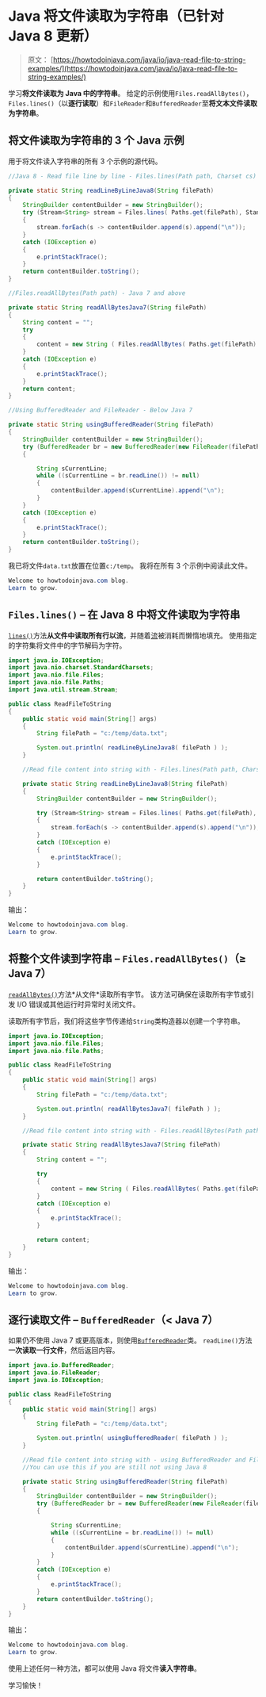 # Java 将文件读取为字符串（已针对 Java 8 更新）

> 原文： [https://howtodoinjava.com/java/io/java-read-file-to-string-examples/](https://howtodoinjava.com/java/io/java-read-file-to-string-examples/)

学习**将文件读取为 Java 中的字符串**。 给定的示例使用`Files.readAllBytes()`，`Files.lines()`（以**逐行读取**）和`FileReader`和`BufferedReader`至**将文本文件读取为字符串**。

## 将文件读取为字符串的 3 个 Java 示例

用于将文件读入字符串的所有 3 个示例的源代码。

```java
//Java 8 - Read file line by line - Files.lines(Path path, Charset cs)

private static String readLineByLineJava8(String filePath) 
{
	StringBuilder contentBuilder = new StringBuilder();
	try (Stream<String> stream = Files.lines( Paths.get(filePath), StandardCharsets.UTF_8)) 
	{
		stream.forEach(s -> contentBuilder.append(s).append("\n"));
	}
	catch (IOException e) 
	{
		e.printStackTrace();
	}
	return contentBuilder.toString();
}

//Files.readAllBytes(Path path) - Java 7 and above

private static String readAllBytesJava7(String filePath) 
{
	String content = "";
	try 
	{
		content = new String ( Files.readAllBytes( Paths.get(filePath) ) );
	} 
	catch (IOException e) 
	{
		e.printStackTrace();
	}
	return content;
}

//Using BufferedReader and FileReader - Below Java 7

private static String usingBufferedReader(String filePath) 
{
	StringBuilder contentBuilder = new StringBuilder();
	try (BufferedReader br = new BufferedReader(new FileReader(filePath))) 
	{

		String sCurrentLine;
		while ((sCurrentLine = br.readLine()) != null) 
		{
			contentBuilder.append(sCurrentLine).append("\n");
		}
	} 
	catch (IOException e) 
	{
		e.printStackTrace();
	}
	return contentBuilder.toString();
}

```

我已将文件`data.txt`放置在位置`c:/temp`。 我将在所有 3 个示例中阅读此文件。

```java
Welcome to howtodoinjava.com blog. 
Learn to grow.

```

## `Files.lines()` – 在 Java 8 中将文件读取为字符串

[`lines()`](https://docs.oracle.com/javase/8/docs/api/java/nio/file/Files.html#lines-java.nio.file.Path-java.nio.charset.Charset-)方法**从文件中读取所有行以流**，并随着[流](//howtodoinjava.com/java8/java-8-tutorial-streams-by-examples/)被消耗而懒惰地填充。 使用指定的字符集将文件中的字节解码为字符。

```java
import java.io.IOException;
import java.nio.charset.StandardCharsets;
import java.nio.file.Files;
import java.nio.file.Paths;
import java.util.stream.Stream;

public class ReadFileToString 
{
	public static void main(String[] args) 
	{
		String filePath = "c:/temp/data.txt";

		System.out.println( readLineByLineJava8( filePath ) );
	}

	//Read file content into string with - Files.lines(Path path, Charset cs)

	private static String readLineByLineJava8(String filePath) 
	{
		StringBuilder contentBuilder = new StringBuilder();

		try (Stream<String> stream = Files.lines( Paths.get(filePath), StandardCharsets.UTF_8)) 
		{
			stream.forEach(s -> contentBuilder.append(s).append("\n"));
		}
		catch (IOException e) 
		{
			e.printStackTrace();
		}

		return contentBuilder.toString();
	}
}

```

输出：

```java
Welcome to howtodoinjava.com blog. 
Learn to grow.
```

## 将整个文件读到字符串 – `Files.readAllBytes()`（≥ Java 7）

[`readAllBytes()`](https://docs.oracle.com/javase/7/docs/api/java/nio/file/Files.html#readAllBytes(java.nio.file.Path))方法*从文件*读取所有字节。 该方法可确保在读取所有字节或引发 I/O 错误或其他运行时异常时关闭文件。

读取所有字节后，我们将这些字节传递给`String`类构造器以创建一个字符串。

```java
import java.io.IOException;
import java.nio.file.Files;
import java.nio.file.Paths;

public class ReadFileToString 
{
	public static void main(String[] args) 
	{
		String filePath = "c:/temp/data.txt";

		System.out.println( readAllBytesJava7( filePath ) );
	}

	//Read file content into string with - Files.readAllBytes(Path path)

	private static String readAllBytesJava7(String filePath) 
	{
		String content = "";

		try 
		{
			content = new String ( Files.readAllBytes( Paths.get(filePath) ) );
		} 
		catch (IOException e) 
		{
			e.printStackTrace();
		}

		return content;
	}
}

```

输出：

```java
Welcome to howtodoinjava.com blog. 
Learn to grow.
```

## 逐行读取文件 – `BufferedReader`（< Java 7）

如果仍不使用 Java 7 或更高版本，则使用[`BufferedReader`](https://docs.oracle.com/javase/7/docs/api/java/io/BufferedReader.html)类。 `readLine()`方法**一次读取一行文件**，然后返回内容。

```java
import java.io.BufferedReader;
import java.io.FileReader;
import java.io.IOException;

public class ReadFileToString 
{
	public static void main(String[] args) 
	{
		String filePath = "c:/temp/data.txt";

		System.out.println( usingBufferedReader( filePath ) );
	}

	//Read file content into string with - using BufferedReader and FileReader
	//You can use this if you are still not using Java 8

	private static String usingBufferedReader(String filePath) 
	{
		StringBuilder contentBuilder = new StringBuilder();
		try (BufferedReader br = new BufferedReader(new FileReader(filePath))) 
		{

			String sCurrentLine;
			while ((sCurrentLine = br.readLine()) != null) 
			{
				contentBuilder.append(sCurrentLine).append("\n");
			}
		} 
		catch (IOException e) 
		{
			e.printStackTrace();
		}
		return contentBuilder.toString();
	}
}

```

输出：

```java
Welcome to howtodoinjava.com blog. 
Learn to grow.
```

使用上述任何一种方法，都可以使用 Java 将文件**读入字符串**。

学习愉快！
